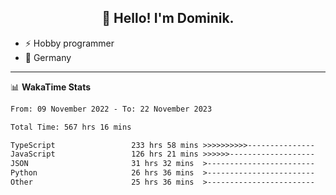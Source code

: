 <h2 align="center">👋 Hello! I'm Dominik.</h2>

- ⚡ Hobby programmer
- 📍 Germany

---
📊 **WakaTime Stats**
<!--START_SECTION:waka-->

```txt
From: 09 November 2022 - To: 22 November 2023

Total Time: 567 hrs 16 mins

TypeScript                 233 hrs 58 mins >>>>>>>>>>---------------   41.25 %
JavaScript                 126 hrs 21 mins >>>>>>-------------------   22.28 %
JSON                       31 hrs 32 mins  >------------------------   05.56 %
Python                     26 hrs 36 mins  >------------------------   04.69 %
Other                      25 hrs 36 mins  >------------------------   04.51 %
```

<!--END_SECTION:waka-->
